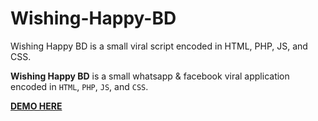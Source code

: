 # Wishing-Happy-BD
Wishing Happy BD is a small viral script encoded in HTML, PHP, JS, and CSS.

<strong>Wishing Happy BD</strong> is a small whatsapp & facebook viral application encoded in <code>HTML</code>, <code>PHP</code>, <code>JS</code>, and <code>CSS</code>. 

<b><a href="http://happy.freevar.com" >DEMO HERE</a></b>
